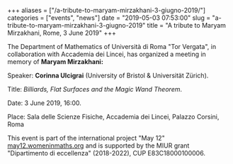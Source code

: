 +++
aliases = ["/a-tribute-to-maryam-mirzakhani-3-giugno-2019/"]
categories = ["events", "news"]
date = "2019-05-03 07:53:00"
slug = "a-tribute-to-maryam-mirzakhani-3-giugno-2019"
title = "A tribute to Maryam Mirzakhani, Rome, 3 June 2019"
+++

The Department of Mathematics of Università di Roma "Tor Vergata", in
collaboration with Accademia dei Lincei, has organized a meeting in
memory of **Maryam Mirzakhani:**

Speaker: **Corinna Ulcigrai** (University of Bristol & Universität
Zürich).

Title: *Billiards, Flat Surfaces and the Magic Wand Theorem*.

Date: 3 June 2019, 16:00.

Place: Sala delle Scienze Fisiche, Accademia dei Lincei, Palazzo
Corsini, Roma

This event is part of the international project "May 12"
[may12.womeninmaths.org](http://may12.womeninmaths.org/) and is
supported by the MIUR grant "Dipartimento di eccellenza" (2018-2022),
CUP E83C18000100006.
